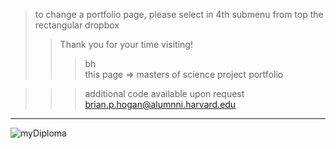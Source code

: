 > to change a portfolio page, please select in 4th submenu from top the rectangular dropbox  
>> Thank you for your time visiting!    
>>> bh  
>>> this page => masters of science project portfolio


>>> additional code available upon request brian.p.hogan@alumnni.harvard.edu
-----------
![myDiploma](https://user-images.githubusercontent.com/59778456/193809493-8ac709d1-9db2-42dd-9a4b-3eec03a80a5d.JPG)

